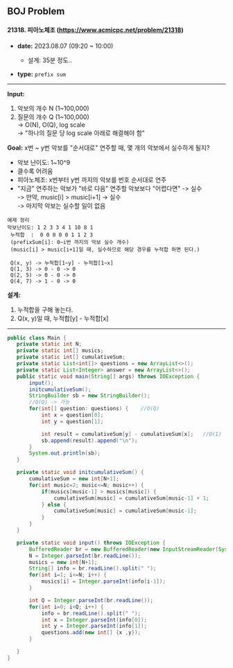 ## BOJ Problem

#### 21318. 피아노체조 (https://www.acmicpc.net/problem/21318)

- **date:** 2023.08.07 (09:20 ~ 10:00)
  - 설계: 35분 정도..


- **type:** `prefix sum`

---

**Input:** 
1. 악보의 개수 N (1~100,000)
2. 질문의 개수 Q (1~100,000)  
   -> O(N), O(Q), log scale  
   -> "하나의 질문 당 log scale 아래로 해결해야 함"  

**Goal:** x번 ~ y번 악보를 "순서대로" 연주할 때, 몇 개의 악보에서 실수하게 될지?
- 악보 난이도: 1~10^9
- 클수록 어려움
- 피아노체조: x번부터 y번 까지의 악보를 번호 순서대로 연주
- "지금" 연주하는 악보가 "바로 다음" 연주할 악보보다 "어렵다면" -> 실수  
  -> 만약, music[i] > music[i+1] -> 실수  
  -> 마지막 악보는 실수할 일이 없음

```
예제 정리
악보난이도: 1 2 3 3 4 1 10 8 1
 누적합  :  0 0 0 0 0 1 1 2 3
 (prefixSum[i]: 0~i번 까지의 악보 실수 개수) 
 (music[i] > music[i+1]일 때, 실수하므로 해당 경우를 누적합 하면 된다.)

 Q(x, y) -> 누적합[1~y] - 누적합[1~x]
 Q(1, 3) -> 0 - 0 -> 0
 Q(2, 5) -> 0 - 0 -> 0
 Q(4, 7) -> 1 - 0 -> 0
```

**설계:**
1. 누적합을 구해 놓는다.
2. Q(x, y)일 때, 누적합[y] - 누적합[x]

---

 ```java
public class Main {
    private static int N;
    private static int[] musics;
    private static int[] cumulativeSum;
    private static List<int[]> questions = new ArrayList<>();
    private static List<Integer> answer = new ArrayList<>();
    public static void main(String[] args) throws IOException {
        input();
        initcumulativeSum();
        StringBuilder sb = new StringBuilder();
        //O(Q) -> 가능
        for(int[] question: questions) {    //O(Q)
            int x = question[0];
            int y = question[1];

            int result = cumulativeSum[y] - cumulativeSum[x];   //O(1)
            sb.append(result).append("\n");
        }
        System.out.println(sb);
    }

    private static void initcumulativeSum() {
        cumulativeSum = new int[N+1];
        for(int music=2; music<=N; music++) {
            if(musics[music-1] > musics[music]) {
                cumulativeSum[music] = cumulativeSum[music-1] + 1;
            } else {
                cumulativeSum[music] = cumulativeSum[music-1];
            }
        }
    }

    private static void input() throws IOException {
        BufferedReader br = new BufferedReader(new InputStreamReader(System.in));
        N = Integer.parseInt(br.readLine());
        musics = new int[N+1];
        String[] info = br.readLine().split(" ");
        for(int i=1; i<=N; i++) {
            musics[i] = Integer.parseInt(info[i-1]);
        }

        int Q = Integer.parseInt(br.readLine());
        for(int i=0; i<Q; i++) {
            info = br.readLine().split(" ");
            int x = Integer.parseInt(info[0]);
            int y = Integer.parseInt(info[1]);
            questions.add(new int[] {x ,y});
        }

    }
}
 ```
